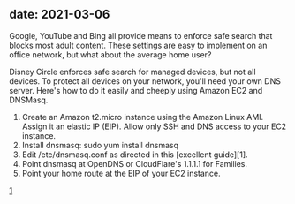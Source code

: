 date: 2021-03-06
---

Google, YouTube and Bing all provide means to enforce safe search that blocks most adult content. These settings are easy to implement on an office network, but what about the average home user?

Disney Circle enforces safe search for managed devices, but not all devices. To protect all devices on your network, you'll need your own DNS server. Here's how to do it easily and cheeply using Amazon EC2 and DNSMasq.

1. Create an Amazon t2.micro instance using the Amazon Linux AMI. Assign it an elastic IP (EIP). Allow only SSH and DNS access to your EC2 instance.
2. Install dnsmasq: sudo yum install dnsmasq
3. Edit /etc/dnsmasq.conf as directed in this [excellent guide][1].
4. Point dnsmasq at OpenDNS or CloudFlare's 1.1.1.1 for Families.
5. Point your home route at the EIP of your EC2 instance. 

[1](https://spotlightcybersecurity.com/openwrt-dnsmasq-google-youtube-bing-filtering.html)
